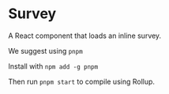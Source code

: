 Survey
======

A React component that loads an inline survey.

We suggest using `pnpm`

Install with `npm add -g pnpm`

Then run `pnpm start` to compile using Rollup.